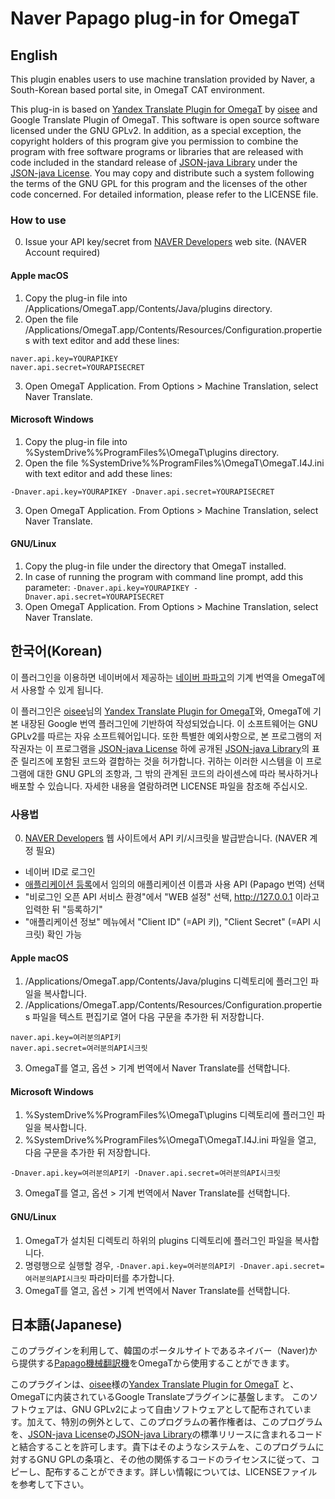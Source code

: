 # Naver Papago plug-in for OmegaT

## English
This plugin enables users to use machine translation provided by Naver, a South-Korean based portal site, in OmegaT CAT environment.

This plug-in is based on [Yandex Translate Plugin for OmegaT](https://sourceforge.net/projects/yandextranslatepluginforomegat/) by [oisee](https://sourceforge.net/u/oisee/profile/) and Google Translate Plugin of OmegaT.
This software is open source software licensed under the GNU GPLv2. In addition, as a special exception, the copyright holders of this program give you permission to combine the program with free software programs or libraries that are released with code included in the standard release of [JSON-java Library](https://github.com/stleary/JSON-java) under the [JSON-java License](https://github.com/stleary/JSON-java/blob/master/LICENSE). You may copy and distribute such a system following the terms of the GNU GPL for this program and the licenses of the other code concerned. For detailed information, please refer to the LICENSE file.

### How to use
0. Issue your API key/secret from [NAVER Developers](https://developers.naver.com/apps/#/register?api=ppg_n2mt) web site. (NAVER Account required)

#### Apple macOS
1. Copy the plug-in file into /Applications/OmegaT.app/Contents/Java/plugins directory.
2. Open the file /Applications/OmegaT.app/Contents/Resources/Configuration.properties with text editor and add these lines:
```
naver.api.key=YOURAPIKEY
naver.api.secret=YOURAPISECRET
```
3. Open OmegaT Application. From Options > Machine Translation, select Naver Translate.

#### Microsoft Windows
1. Copy the plug-in file into %SystemDrive%\%ProgramFiles%\OmegaT\plugins directory.
2. Open the file %SystemDrive%\%ProgramFiles%\OmegaT\OmegaT.I4J.ini with text editor and add these lines:
```
-Dnaver.api.key=YOURAPIKEY -Dnaver.api.secret=YOURAPISECRET
```
3. Open OmegaT Application. From Options > Machine Translation, select Naver Translate.

#### GNU/Linux

1. Copy the plug-in file under the directory that OmegaT installed.
2. In case of running the program with command line prompt, add this parameter: ```-Dnaver.api.key=YOURAPIKEY -Dnaver.api.secret=YOURAPISECRET```
3. Open OmegaT Application. From Options > Machine Translation, select Naver Translate.

## 한국어(Korean)
이 플러그인을 이용하면 네이버에서 제공하는 [네이버 파파고](http://papago.naver.com)의 기계 번역을 OmegaT에서 사용할 수 있게 됩니다.

이 플러그인은 [oisee](https://sourceforge.net/u/oisee/profile/)님의 [Yandex Translate Plugin for OmegaT](https://sourceforge.net/projects/yandextranslatepluginforomegat/)와, OmegaT에 기본 내장된 Google 번역 플러그인에 기반하여 작성되었습니다.
이 소프트웨어는 GNU GPLv2를 따르는 자유 소프트웨어입니다. 또한 특별한 예외사항으로, 본 프로그램의 저작권자는 이 프로그램을 [JSON-java License](https://github.com/stleary/JSON-java/blob/master/LICENSE) 하에 공개된 [JSON-java Library](https://github.com/stleary/JSON-java)의 표준 릴리즈에 포함된 코드와 결합하는 것을 허가합니다. 귀하는 이러한 시스템을 이 프로그램에 대한 GNU GPL의 조항과, 그 밖의 관계된 코드의 라이센스에 따라 복사하거나 배포할 수 있습니다. 자세한 내용을 열람하려면 LICENSE 파일을 참조해 주십시오.

### 사용법
0. [NAVER Developers](https://developers.naver.com/apps/#/register?api=ppg_n2mt) 웹 사이트에서 API 키/시크릿을 발급받습니다. (NAVER 계정 필요)
* 네이버 ID로 로그인
* [애플리케이션 등록](https://developers.naver.com/apps/#/register)에서 임의의 애플리케이션 이름과 사용 API (Papago 번역) 선택
* "비로그인 오픈 API 서비스 환경"에서 "WEB 설정" 선택, http://127.0.0.1 이라고 입력한 뒤 "등록하기"
* "애플리케이션 정보" 메뉴에서 "Client ID" (=API 키), "Client Secret" (=API 시크릿) 확인 가능

#### Apple macOS
1. /Applications/OmegaT.app/Contents/Java/plugins 디렉토리에 플러그인 파일을 복사합니다. 
2. /Applications/OmegaT.app/Contents/Resources/Configuration.properties 파일을 텍스트 편집기로 열어 다음 구문을 추가한 뒤 저장합니다.
```
naver.api.key=여러분의API키
naver.api.secret=여러분의API시크릿
```
3. OmegaT를 열고, 옵션 > 기계 번역에서 Naver Translate를 선택합니다.

#### Microsoft Windows
1. %SystemDrive%\%ProgramFiles%\OmegaT\plugins 디렉토리에 플러그인 파일을 복사합니다.
2. %SystemDrive%\%ProgramFiles%\OmegaT\OmegaT.I4J.ini 파일을 열고, 다음 구문을 추가한 뒤 저장합니다.
```
-Dnaver.api.key=여러분의API키 -Dnaver.api.secret=여러분의API시크릿
```
3. OmegaT를 열고, 옵션 > 기계 번역에서 Naver Translate를 선택합니다.

#### GNU/Linux

1. OmegaT가 설치된 디렉토리 하위의 plugins 디렉토리에 플러그인 파일을 복사합니다.
2. 명령행으로 실행할 경우, ```-Dnaver.api.key=여러분의API키 -Dnaver.api.secret=여러분의API시크릿``` 파라미터를 추가합니다.
3. OmegaT를 열고, 옵션 > 기계 번역에서 Naver Translate를 선택합니다.


## 日本語(Japanese)
このプラグインを利用して、韓国のポータルサイトであるネイバー（Naver)から提供する[Papago機械翻訳機](http://papago.naver.com)をOmegaTから使用することができます。

このプラグインは、[oisee](https://sourceforge.net/u/oisee/profile/)様の[Yandex Translate Plugin for OmegaT](https://sourceforge.net/projects/yandextranslatepluginforomegat/) と、OmegaTに内装されているGoogle Translateプラグインに基盤します。
このソフトウェアは、GNU GPLv2によって自由ソフトウェアとして配布されています。加えて、特別の例外として、このプログラムの著作権者は、このプログラムを、[JSON-java License](https://github.com/stleary/JSON-java/blob/master/LICENSE)の[JSON-java Library](https://github.com/stleary/JSON-java)の標準リリースに含まれるコードと結合することを許可します。貴下はそのようなシステムを、このプログラムに対するGNU GPLの条項と、その他の関係するコードのライセンスに従って、コピーし、配布することができます。詳しい情報については、LICENSEファイルを参考して下さい。


